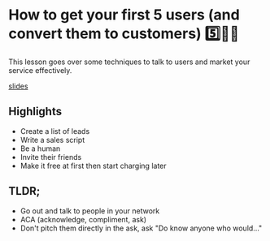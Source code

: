# How to get your first 5 users (and convert them to customers) 5️⃣📲🥳
This lesson goes over some techniques to talk to users and market your service effectively.

[slides](https://dpi-we.github.io/slides-how-to-get-your-first-5-users)

## Highlights
- Create a list of leads
- Write a sales script
- Be a human
- Invite their friends
- Make it free at first then start charging later

## TLDR;
- Go out and talk to people in your network
- ACA (acknowledge, compliment, ask)
- Don't pitch them directly in the ask, ask "Do know anyone who would..."
